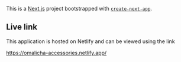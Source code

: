 This is a [Next.js](https://nextjs.org/) project bootstrapped with [`create-next-app`](https://github.com/vercel/next.js/tree/canary/packages/create-next-app).

## Live link

This application is hosted on Netlify and can be viewed using the link

https://omalicha-accessories.netlify.app/


